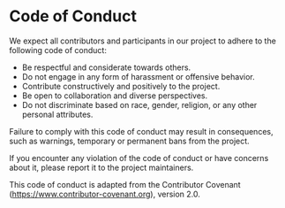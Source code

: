 # Code of Conduct

We expect all contributors and participants in our project to adhere to the following code of conduct:

- Be respectful and considerate towards others.
- Do not engage in any form of harassment or offensive behavior.
- Contribute constructively and positively to the project.
- Be open to collaboration and diverse perspectives.
- Do not discriminate based on race, gender, religion, or any other personal attributes.

Failure to comply with this code of conduct may result in consequences, such as warnings, temporary or permanent bans from the project.

If you encounter any violation of the code of conduct or have concerns about it, please report it to the project maintainers.

This code of conduct is adapted from the Contributor Covenant (https://www.contributor-covenant.org), version 2.0.

